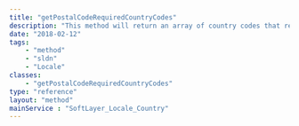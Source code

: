 ```yaml
---
title: "getPostalCodeRequiredCountryCodes"
description: "This method will return an array of country codes that require postal code "
date: "2018-02-12"
tags:
    - "method"
    - "sldn"
    - "Locale"
classes:
    - "getPostalCodeRequiredCountryCodes"
type: "reference"
layout: "method"
mainService : "SoftLayer_Locale_Country"
---
```

